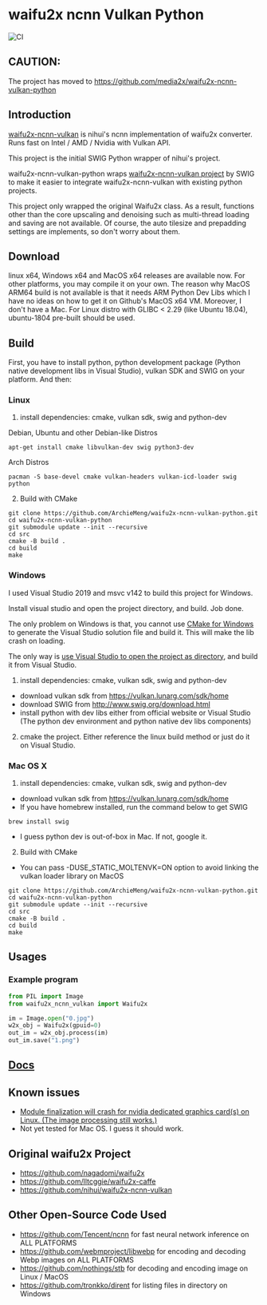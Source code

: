 # waifu2x ncnn Vulkan Python

![CI](https://github.com/ArchieMeng/waifu2x-ncnn-vulkan-python/workflows/CI/badge.svg)

## CAUTION:
The project has moved to https://github.com/media2x/waifu2x-ncnn-vulkan-python

## Introduction

[waifu2x-ncnn-vulkan](https://github.com/nihui/waifu2x-ncnn-vulkan) is nihui's ncnn implementation of waifu2x converter. Runs fast on Intel / AMD / Nvidia with Vulkan API.

This project is the initial SWIG Python wrapper of nihui's project.

waifu2x-ncnn-vulkan-python wraps [waifu2x-ncnn-vulkan project](https://github.com/nihui/waifu2x-ncnn-vulkan) by SWIG to make it easier to integrate waifu2x-ncnn-vulkan with existing python projects.

This project only wrapped the original Waifu2x class. As a result, functions other than the core upscaling and denoising such as multi-thread loading and saving are not available. Of course, the auto tilesize and prepadding settings are implements, so don't worry about them.

## Download

linux x64, Windows x64 and MacOS x64 releases are available now. For other platforms, you may compile it on your own.
The reason why MacOS ARM64 build is not available is that it needs ARM Python Dev Libs which I have no ideas on how to
get it on Github's MacOS x64 VM. Moreover, I don't have a Mac.
For Linux distro with GLIBC < 2.29 (like Ubuntu 18.04), ubuntu-1804 pre-built should be used.


## Build

First, you have to install python, python development package (Python native development libs in Visual Studio), vulkan SDK and SWIG on your platform. And then:

### Linux
1. install dependencies: cmake, vulkan sdk, swig and python-dev

Debian, Ubuntu and other Debian-like Distros
```shell
apt-get install cmake libvulkan-dev swig python3-dev
```
Arch Distros
```shell
pacman -S base-devel cmake vulkan-headers vulkan-icd-loader swig python
````

2. Build with CMake
```shell
git clone https://github.com/ArchieMeng/waifu2x-ncnn-vulkan-python.git
cd waifu2x-ncnn-vulkan-python
git submodule update --init --recursive
cd src
cmake -B build .
cd build
make
```

### Windows
I used Visual Studio 2019 and msvc v142 to build this project for Windows.

Install visual studio and open the project directory, and build. Job done.

The only problem on Windows is that, you cannot use [CMake for Windows](https://cmake.org/download/) to generate the Visual Studio solution file and build it. This will make the lib crash on loading.

The only way is [use Visual Studio to open the project as directory](https://www.microfocus.com/documentation/visual-cobol/vc50/VS2019/GUID-BE1C48AA-DB22-4F38-9644-E9B48658EF36.html), and build it from Visual Studio.

1. install dependencies: cmake, vulkan sdk, swig and python-dev
- download vulkan sdk from https://vulkan.lunarg.com/sdk/home
- download SWIG from http://www.swig.org/download.html
- install python with dev libs either from official website or Visual Studio 
  (The python dev environment and python native dev libs components)
2. cmake the project. Either reference the linux build method or just do it on Visual Studio.

### Mac OS X
1. install dependencies: cmake, vulkan sdk, swig and python-dev
- download vulkan sdk from https://vulkan.lunarg.com/sdk/home
- If you have homebrew installed, run the command below to get SWIG
```shell
brew install swig
```
- I guess python dev is out-of-box in Mac. If not, google it.
    

2. Build with CMake
- You can pass -DUSE_STATIC_MOLTENVK=ON option to avoid linking the vulkan loader library on MacOS
```shell
git clone https://github.com/ArchieMeng/waifu2x-ncnn-vulkan-python.git
cd waifu2x-ncnn-vulkan-python
git submodule update --init --recursive
cd src
cmake -B build .
cd build
make
```
## Usages

### Example program

```python
from PIL import Image
from waifu2x_ncnn_vulkan import Waifu2x

im = Image.open("0.jpg")
w2x_obj = Waifu2x(gpuid=0)
out_im = w2x_obj.process(im)
out_im.save("1.png")
```

## [Docs](Docs.md)

## Known issues
- [Module finalization will crash for nvidia dedicated graphics card(s) on Linux. (The image processing still works.)](https://github.com/Tencent/ncnn/issues/2666)
- Not yet tested for Mac OS. I guess it should work.

## Original waifu2x Project

- https://github.com/nagadomi/waifu2x
- https://github.com/lltcggie/waifu2x-caffe
- https://github.com/nihui/waifu2x-ncnn-vulkan

## Other Open-Source Code Used

- https://github.com/Tencent/ncnn for fast neural network inference on ALL PLATFORMS
- https://github.com/webmproject/libwebp for encoding and decoding Webp images on ALL PLATFORMS
- https://github.com/nothings/stb for decoding and encoding image on Linux / MacOS
- https://github.com/tronkko/dirent for listing files in directory on Windows

